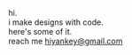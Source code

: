 hi.<br>
i make designs with code.<br>
here's some of it.<br>
reach me [hiyankey@gmail.com](helloyankey@gmail.com)


